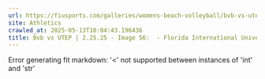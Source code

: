 ```yaml
---
url: https://fiusports.com/galleries/womens-beach-volleyball/bvb-vs-utep-2-25-25/image-56/356/62736
site: Athletics
crawled_at: 2025-05-13T10:04:43.196436
title: Bvb vs UTEP | 2.25.25 - Image 56:  - Florida International University
---
```


Error generating fit markdown: '<' not supported between instances of 'int' and 'str'